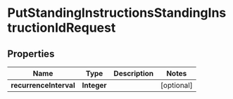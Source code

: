 
# PutStandingInstructionsStandingInstructionIdRequest

## Properties
Name | Type | Description | Notes
------------ | ------------- | ------------- | -------------
**recurrenceInterval** | **Integer** |  |  [optional]



